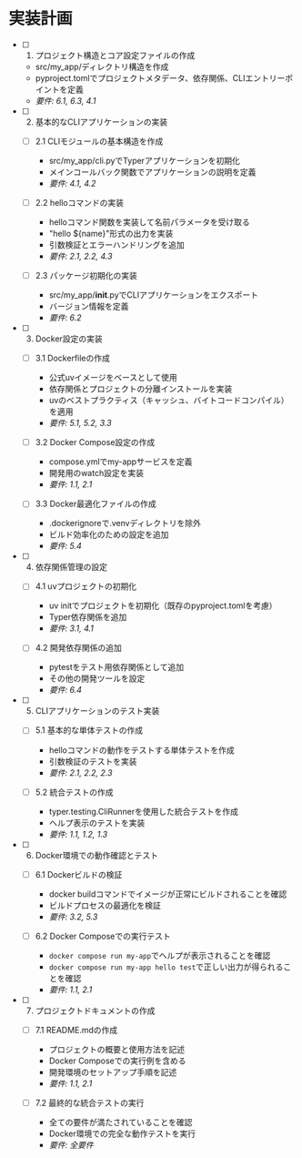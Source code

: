 # 実装計画

- [ ] 1. プロジェクト構造とコア設定ファイルの作成
  - src/my_app/ディレクトリ構造を作成
  - pyproject.tomlでプロジェクトメタデータ、依存関係、CLIエントリーポイントを定義
  - _要件: 6.1, 6.3, 4.1_

- [ ] 2. 基本的なCLIアプリケーションの実装
  - [ ] 2.1 CLIモジュールの基本構造を作成
    - src/my_app/cli.pyでTyperアプリケーションを初期化
    - メインコールバック関数でアプリケーションの説明を定義
    - _要件: 4.1, 4.2_

  - [ ] 2.2 helloコマンドの実装
    - helloコマンド関数を実装して名前パラメータを受け取る
    - "hello ${name}"形式の出力を実装
    - 引数検証とエラーハンドリングを追加
    - _要件: 2.1, 2.2, 4.3_

  - [ ] 2.3 パッケージ初期化の実装
    - src/my_app/__init__.pyでCLIアプリケーションをエクスポート
    - バージョン情報を定義
    - _要件: 6.2_

- [ ] 3. Docker設定の実装
  - [ ] 3.1 Dockerfileの作成
    - 公式uvイメージをベースとして使用
    - 依存関係とプロジェクトの分離インストールを実装
    - uvのベストプラクティス（キャッシュ、バイトコードコンパイル）を適用
    - _要件: 5.1, 5.2, 3.3_

  - [ ] 3.2 Docker Compose設定の作成
    - compose.ymlでmy-appサービスを定義
    - 開発用のwatch設定を実装
    - _要件: 1.1, 2.1_

  - [ ] 3.3 Docker最適化ファイルの作成
    - .dockerignoreで.venvディレクトリを除外
    - ビルド効率化のための設定を追加
    - _要件: 5.4_

- [ ] 4. 依存関係管理の設定
  - [ ] 4.1 uvプロジェクトの初期化
    - uv initでプロジェクトを初期化（既存のpyproject.tomlを考慮）
    - Typer依存関係を追加
    - _要件: 3.1, 4.1_

  - [ ] 4.2 開発依存関係の追加
    - pytestをテスト用依存関係として追加
    - その他の開発ツールを設定
    - _要件: 6.4_

- [ ] 5. CLIアプリケーションのテスト実装
  - [ ] 5.1 基本的な単体テストの作成
    - helloコマンドの動作をテストする単体テストを作成
    - 引数検証のテストを実装
    - _要件: 2.1, 2.2, 2.3_

  - [ ] 5.2 統合テストの作成
    - typer.testing.CliRunnerを使用した統合テストを作成
    - ヘルプ表示のテストを実装
    - _要件: 1.1, 1.2, 1.3_

- [ ] 6. Docker環境での動作確認とテスト
  - [ ] 6.1 Dockerビルドの検証
    - docker buildコマンドでイメージが正常にビルドされることを確認
    - ビルドプロセスの最適化を検証
    - _要件: 3.2, 5.3_

  - [ ] 6.2 Docker Composeでの実行テスト
    - `docker compose run my-app`でヘルプが表示されることを確認
    - `docker compose run my-app hello test`で正しい出力が得られることを確認
    - _要件: 1.1, 2.1_

- [ ] 7. プロジェクトドキュメントの作成
  - [ ] 7.1 README.mdの作成
    - プロジェクトの概要と使用方法を記述
    - Docker Composeでの実行例を含める
    - 開発環境のセットアップ手順を記述
    - _要件: 1.1, 2.1_

  - [ ] 7.2 最終的な統合テストの実行
    - 全ての要件が満たされていることを確認
    - Docker環境での完全な動作テストを実行
    - _要件: 全要件_